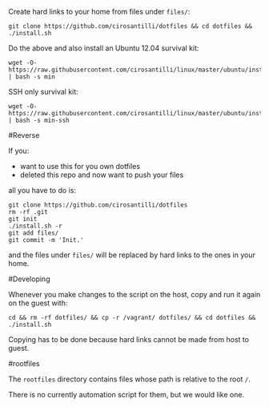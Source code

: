 Create hard links to your home from files under `files/`:

    git clone https://github.com/cirosantilli/dotfiles && cd dotfiles && ./install.sh

Do the above and also install an Ubuntu 12.04 survival kit:

    wget -O- https://raw.githubusercontent.com/cirosantilli/linux/master/ubuntu/install.sh | bash -s min

SSH only survival kit:

    wget -O- https://raw.githubusercontent.com/cirosantilli/linux/master/ubuntu/install.sh | bash -s min-ssh

#Reverse

If you:

- want to use this for you own dotfiles
- deleted this repo and now want to push your files

all you have to do is:

    git clone https://github.com/cirosantilli/dotfiles
    rm -rf .git
    git init
    ./install.sh -r
    git add files/
    git commit -m 'Init.'

and the files under `files/` will be replaced by hard links to the ones in your home.

#Developing

Whenever you make changes to the script on the host, copy and run it again on the guest with:

    cd && rm -rf dotfiles/ && cp -r /vagrant/ dotfiles/ && cd dotfiles && ./install.sh

Copying has to be done because hard links cannot be made from host to guest.

#rootfiles

The `rootfiles` directory contains files whose path is relative to the root `/`.

There is no currently automation script for them, but we would like one.
